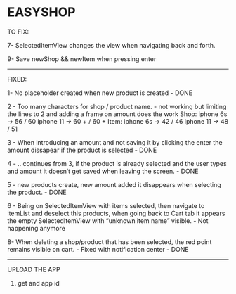 #  EASYSHOP

TO FIX: 

7- SelectedItemView changes the view when navigating back and forth.

9- Save newShop && newItem when pressing enter

----------------

FIXED: 

1- No placeholder created when new product is created - DONE

2 - Too many characters for shop / product name. -  not working but limiting the lines to 2 and adding a frame on amount does the work
Shop: 
iphone 6s -> 56 / 60
iphone 11 -> 60 + / 60 +
Item: 
iphone 6s -> 42 / 46
iphone 11 -> 48 / 51

3 - When introducing an amount and not saving it by clicking the enter the amount dissapear if the product is selected - DONE

4 - .. continues from 3, if the product is already selected and the user types and amount it doesn’t get saved when leaving the screen. - DONE

5 - new products create, new amount added it disappears when selecting the product. - DONE

6 - Being on SelectedItemView with items selected, then navigate to itemList and deselect this products, when going back to Cart tab it appears the empty SelectedItemView with “unknown item name” visible. - Not happening anymore

8- When deleting a shop/product that has been selected, the red point remains visible on cart. - Fixed with notification center - DONE

------------------ 
 
 UPLOAD THE APP
 
 1. get and app id
 

